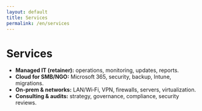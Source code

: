 ```yaml
---
layout: default
title: Services
permalink: /en/services
---
```


# Services

- **Managed IT (retainer):** operations, monitoring, updates, reports.
- **Cloud for SMB/NGO:** Microsoft 365, security, backup, Intune, migrations.
- **On‑prem & networks:** LAN/Wi‑Fi, VPN, firewalls, servers, virtualization.
- **Consulting & audits:** strategy, governance, compliance, security reviews.
